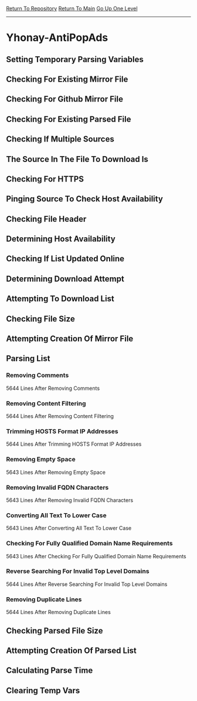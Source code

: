 [Return To Repository](https://github.com/deathbybandaid/piholeparser/)
[Return To Main](https://github.com/deathbybandaid/piholeparser/blob/master/RecentRunLogs/Mainlog.md)
[Go Up One Level](https://github.com/deathbybandaid/piholeparser/blob/master/RecentRunLogs/TopLevelScripts/30-Processing-External-Blacklists.md)
____________________________________
# Yhonay-AntiPopAds
## Setting Temporary Parsing Variables
## Checking For Existing Mirror File
## Checking For Github Mirror File
## Checking For Existing Parsed File
## Checking If Multiple Sources
## The Source In The File To Download Is
## Checking For HTTPS
## Pinging Source To Check Host Availability
## Checking File Header
## Determining Host Availability
## Checking If List Updated Online
## Determining Download Attempt
## Attempting To Download List
## Checking File Size
## Attempting Creation Of Mirror File
## Parsing List
### Removing Comments
5644 Lines After Removing Comments
### Removing Content Filtering
5644 Lines After Removing Content Filtering
### Trimming HOSTS Format IP Addresses
5644 Lines After Trimming HOSTS Format IP Addresses
### Removing Empty Space
5643 Lines After Removing Empty Space
### Removing Invalid FQDN Characters
5643 Lines After Removing Invalid FQDN Characters
### Converting All Text To Lower Case
5643 Lines After Converting All Text To Lower Case
### Checking For Fully Qualified Domain Name Requirements
5643 Lines After Checking For Fully Qualified Domain Name Requirements
### Reverse Searching For Invalid Top Level Domains
5644 Lines After Reverse Searching For Invalid Top Level Domains
### Removing Duplicate Lines
5644 Lines After Removing Duplicate Lines
## Checking Parsed File Size
## Attempting Creation Of Parsed List
## Calculating Parse Time
## Clearing Temp Vars
